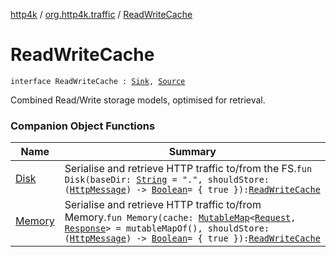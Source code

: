 [http4k](../../index.md) / [org.http4k.traffic](../index.md) / [ReadWriteCache](./index.md)

# ReadWriteCache

`interface ReadWriteCache : `[`Sink`](../-sink/index.md)`, `[`Source`](../-source/index.md)

Combined Read/Write storage models, optimised for retrieval.

### Companion Object Functions

| Name | Summary |
|---|---|
| [Disk](-disk.md) | Serialise and retrieve HTTP traffic to/from the FS.`fun Disk(baseDir: `[`String`](https://kotlinlang.org/api/latest/jvm/stdlib/kotlin/-string/index.html)` = ".", shouldStore: (`[`HttpMessage`](../../org.http4k.core/-http-message/index.md)`) -> `[`Boolean`](https://kotlinlang.org/api/latest/jvm/stdlib/kotlin/-boolean/index.html)` = { true }): `[`ReadWriteCache`](./index.md) |
| [Memory](-memory.md) | Serialise and retrieve HTTP traffic to/from Memory.`fun Memory(cache: `[`MutableMap`](https://kotlinlang.org/api/latest/jvm/stdlib/kotlin.collections/-mutable-map/index.html)`<`[`Request`](../../org.http4k.core/-request/index.md)`, `[`Response`](../../org.http4k.core/-response/index.md)`> = mutableMapOf(), shouldStore: (`[`HttpMessage`](../../org.http4k.core/-http-message/index.md)`) -> `[`Boolean`](https://kotlinlang.org/api/latest/jvm/stdlib/kotlin/-boolean/index.html)` = { true }): `[`ReadWriteCache`](./index.md) |
